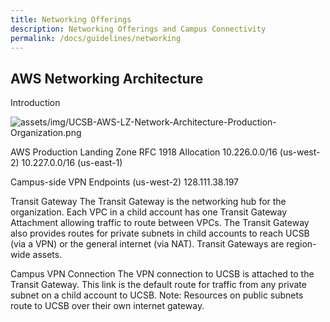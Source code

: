 ```yaml
---
title: Networking Offerings
description: Networking Offerings and Campus Connectivity
permalink: /docs/guidelines/networking
---
```


## AWS Networking Architecture

Introduction


![assets/img/UCSB-AWS-LZ-Network-Architecture-Production-Organization.png]({{site.url}}assets/img/gatewayhome.png)


AWS Production Landing Zone
RFC 1918 Allocation
10.226.0.0/16 (us-west-2)
10.227.0.0/16 (us-east-1)

Campus-side VPN Endpoints (us-west-2)
128.111.38.197

Transit Gateway
The Transit Gateway is the networking hub for the organization.  Each VPC in a child account has one Transit Gateway Attachment allowing traffic to route between VPCs.  The Transit Gateway also provides routes for private subnets in child accounts to reach UCSB (via a VPN) or the general internet (via NAT).  Transit Gateways are region-wide assets.

Campus VPN Connection
The VPN connection to UCSB is attached to the Transit Gateway.  This link is the default route for traffic from any private subnet on a child account to UCSB.  Note: Resources on public subnets route to UCSB over their own internet gateway.
